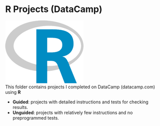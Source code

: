 # R Projects (DataCamp)  
![R Logo](../../assets/R.png)  
This folder contains projects I completed on DataCamp (datacamp.com) using **R**

- **Guided**: projects with detailed instructions and tests for checking results.
- **Unguided**: projects with relatively few instructions and no preprogrammed tests.
